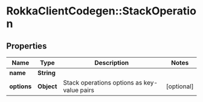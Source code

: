 # RokkaClientCodegen::StackOperation

## Properties
Name | Type | Description | Notes
------------ | ------------- | ------------- | -------------
**name** | **String** |  | 
**options** | **Object** | Stack operations options as key-value pairs | [optional] 


